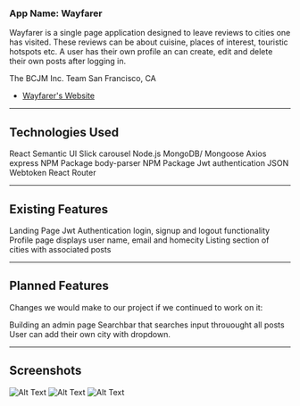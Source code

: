 ### App Name: Wayfarer
Wayfarer is a single page application designed to leave reviews to cities one has visited. These reviews can be about cuisine, places of interest, touristic hotspots etc. A user has their own profile an can create, edit and delete their own posts after logging in.

The BCJM Inc. Team San Francisco, CA

- [Wayfarer's Website](https://fathomless-crag-64869.herokuapp.com)

***

## Technologies Used
React
Semantic UI
Slick carousel
Node.js
MongoDB/ Mongoose
Axios
express NPM Package
body-parser NPM Package
Jwt authentication
JSON Webtoken
React Router

***

## Existing Features

Landing Page
Jwt Authentication
login, signup and logout functionality
Profile page displays user name, email and homecity
Listing section of cities with associated posts

***

## Planned Features
Changes we would make to our project if we continued to work on it:

Building an admin page
Searchbar that searches input throuought all posts
User can add their own city with dropdown.

***

## Screenshots

![ Alt Text](/public/images/Wayfarer_landing.png)
![ Alt Text](/public/images/Wayfarer_listing.png)
![ Alt Text](/public/images/Wayfarer_profile.png)

